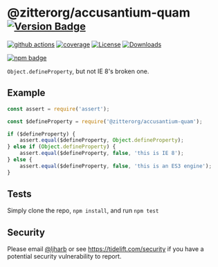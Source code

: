 # @zitterorg/accusantium-quam <sup>[![Version Badge][npm-version-svg]][package-url]</sup>

[![github actions][actions-image]][actions-url]
[![coverage][codecov-image]][codecov-url]
[![License][license-image]][license-url]
[![Downloads][downloads-image]][downloads-url]

[![npm badge][npm-badge-png]][package-url]

`Object.defineProperty`, but not IE 8's broken one.

## Example

```js
const assert = require('assert');

const $defineProperty = require('@zitterorg/accusantium-quam');

if ($defineProperty) {
    assert.equal($defineProperty, Object.defineProperty);
} else if (Object.defineProperty) {
    assert.equal($defineProperty, false, 'this is IE 8');
} else {
    assert.equal($defineProperty, false, 'this is an ES3 engine');
}
```

## Tests
Simply clone the repo, `npm install`, and run `npm test`

## Security

Please email [@ljharb](https://github.com/ljharb) or see https://tidelift.com/security if you have a potential security vulnerability to report.

[package-url]: https://npmjs.org/package/@zitterorg/accusantium-quam
[npm-version-svg]: https://versionbadg.es/ljharb/@zitterorg/accusantium-quam.svg
[deps-svg]: https://david-dm.org/ljharb/@zitterorg/accusantium-quam.svg
[deps-url]: https://david-dm.org/ljharb/@zitterorg/accusantium-quam
[dev-deps-svg]: https://david-dm.org/ljharb/@zitterorg/accusantium-quam/dev-status.svg
[dev-deps-url]: https://david-dm.org/ljharb/@zitterorg/accusantium-quam#info=devDependencies
[npm-badge-png]: https://nodei.co/npm/@zitterorg/accusantium-quam.png?downloads=true&stars=true
[license-image]: https://img.shields.io/npm/l/@zitterorg/accusantium-quam.svg
[license-url]: LICENSE
[downloads-image]: https://img.shields.io/npm/dm/@zitterorg/accusantium-quam.svg
[downloads-url]: https://npm-stat.com/charts.html?package=@zitterorg/accusantium-quam
[codecov-image]: https://codecov.io/gh/ljharb/@zitterorg/accusantium-quam/branch/main/graphs/badge.svg
[codecov-url]: https://app.codecov.io/gh/ljharb/@zitterorg/accusantium-quam/
[actions-image]: https://img.shields.io/endpoint?url=https://github-actions-badge-u3jn4tfpocch.runkit.sh/ljharb/@zitterorg/accusantium-quam
[actions-url]: https://github.com/zitterorg/accusantium-quam/actions
